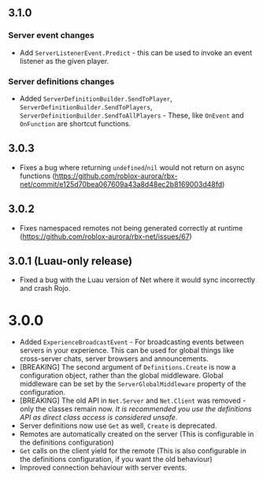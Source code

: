 ## 3.1.0
### Server event changes
- Add `ServerListenerEvent.Predict` - this can be used to invoke an event listener as the given player.

### Server definitions changes
- Added `ServerDefinitionBuilder.SendToPlayer`, `ServerDefinitionBuilder.SendToPlayers`, `ServerDefinitionBuilder.SendToAllPlayers` - These, like `OnEvent` and `OnFunction` are shortcut functions.

## 3.0.3
- Fixes a bug where returning `undefined`/`nil` would not return on async functions (https://github.com/roblox-aurora/rbx-net/commit/e125d70bea067609a43a8d48ec2b8169003d48fd)
## 3.0.2
- Fixes namespaced remotes not being generated correctly at runtime (https://github.com/roblox-aurora/rbx-net/issues/67)
## 3.0.1 (Luau-only release)
- Fixed a bug with the Luau version of Net where it would sync incorrectly and crash Rojo.
# 3.0.0
- Added `ExperienceBroadcastEvent` - For broadcasting events between servers in your experience. This can be used for global things like cross-server chats, server browsers and announcements.
- [BREAKING] The second argument of `Definitions.Create` is now a configuration object, rather than the global middleware. Global middleware can be set by the `ServerGlobalMiddleware` property of the configuration.
- [BREAKING] The old API in `Net.Server` and `Net.Client` was removed - only the classes remain now. _It is recommended you use the definitions API as direct class access is considered unsafe_.
- Server definitions now use `Get` as well,  `Create` is deprecated.
- Remotes are automatically created on the server (This is configurable in the definitions configuration)
- `Get` calls on the client yield for the remote (This is also configurable in the definitions configuration, if you want the old behaviour)
- Improved connection behaviour with server events.

